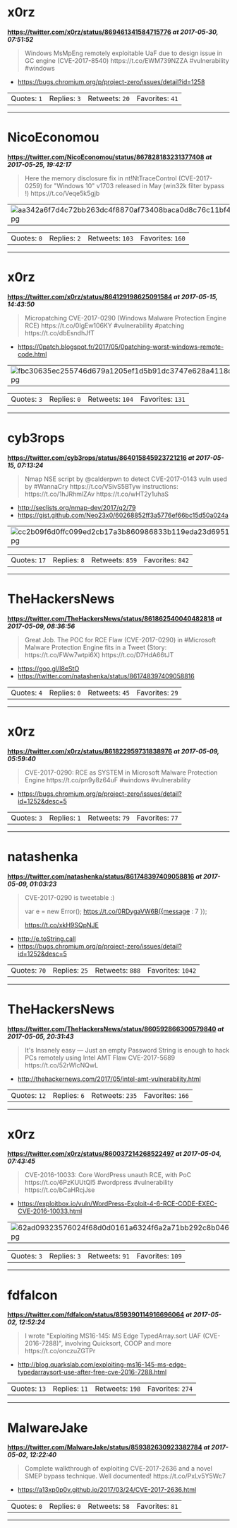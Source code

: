 # x0rz
**https://twitter.com/x0rz/status/869461341584715776 _at 2017-05-30, 07:51:52_**
<blockquote>
Windows MsMpEng remotely exploitable UaF due to design issue in GC engine (CVE-2017-8540) https://t.co/EWM739NZZA #vulnerability #windows
</blockquote>

* https://bugs.chromium.org/p/project-zero/issues/detail?id=1258

<table><tr>
<td>Quotes: <code>1</code></td>
<td>Replies: <code>3</code></td>
<td>Retweets: <code>20</code></td>
<td>Favorites: <code>41</code></td>
</tr></table>

---

# NicoEconomou
**https://twitter.com/NicoEconomou/status/867828183231377408 _at 2017-05-25, 19:42:17_**
<blockquote>
Here the memory disclosure fix in nt!NtTraceControl (CVE-2017-0259)
for "Windows 10" v1703 released in May (win32k filter bypass !) https://t.co/Veqe5k5gjb
</blockquote>

<table><tr>
<td><img src="pictures/aa342a6f7d4c72bb263dc4f8870af73408baca0d8c76c11bf4247e64f7ad8c60.jpg" alt="aa342a6f7d4c72bb263dc4f8870af73408baca0d8c76c11bf4247e64f7ad8c60.jpg"></td>
</table></tr>
<table><tr>
<td>Quotes: <code>0</code></td>
<td>Replies: <code>2</code></td>
<td>Retweets: <code>103</code></td>
<td>Favorites: <code>160</code></td>
</tr></table>

---

# x0rz
**https://twitter.com/x0rz/status/864129198625091584 _at 2017-05-15, 14:43:50_**
<blockquote>
Micropatching CVE-2017-0290 (Windows Malware Protection Engine RCE) https://t.co/0IgEw106KY #vulnerability #patching https://t.co/dbEsndhJfT
</blockquote>

* https://0patch.blogspot.fr/2017/05/0patching-worst-windows-remote-code.html

<table><tr>
<td><img src="pictures/fbc30635ec255746d679a1205ef1d5b91dc3747e628a4118d57ef03b78abae0f.jpg" alt="fbc30635ec255746d679a1205ef1d5b91dc3747e628a4118d57ef03b78abae0f.jpg"></td>
</table></tr>
<table><tr>
<td>Quotes: <code>3</code></td>
<td>Replies: <code>0</code></td>
<td>Retweets: <code>104</code></td>
<td>Favorites: <code>131</code></td>
</tr></table>

---

# cyb3rops
**https://twitter.com/cyb3rops/status/864015845923721216 _at 2017-05-15, 07:13:24_**
<blockquote>
Nmap NSE script by @calderpwn to detect CVE-2017-0143 vuln used by #WannaCry 
https://t.co/VSivS5BTyw 
instructions:
https://t.co/1hJRhmlZAv https://t.co/wHT2y1uhaS
</blockquote>

* http://seclists.org/nmap-dev/2017/q2/79
* https://gist.github.com/Neo23x0/60268852ff3a5776ef66bc15d50a024a

<table><tr>
<td><img src="pictures/cc2b09f6d0ffc099ed2cb17a3b860986833b119eda23d6951cbea112e5bc4c72.jpg" alt="cc2b09f6d0ffc099ed2cb17a3b860986833b119eda23d6951cbea112e5bc4c72.jpg"></td>
</table></tr>
<table><tr>
<td>Quotes: <code>17</code></td>
<td>Replies: <code>8</code></td>
<td>Retweets: <code>859</code></td>
<td>Favorites: <code>842</code></td>
</tr></table>

---

# TheHackersNews
**https://twitter.com/TheHackersNews/status/861862540040482818 _at 2017-05-09, 08:36:56_**
<blockquote>
Great Job. The POC for RCE Flaw (CVE-2017-0290) in #Microsoft Malware Protection Engine fits in a Tweet (Story: https://t.co/FWw7wtpi6X) https://t.co/D7HdA66tJT
</blockquote>

* https://goo.gl/I8eStO
* https://twitter.com/natashenka/status/861748397409058816

<table><tr>
<td>Quotes: <code>4</code></td>
<td>Replies: <code>0</code></td>
<td>Retweets: <code>45</code></td>
<td>Favorites: <code>29</code></td>
</tr></table>

---

# x0rz
**https://twitter.com/x0rz/status/861822959731838976 _at 2017-05-09, 05:59:40_**
<blockquote>
CVE-2017-0290: RCE as SYSTEM in Microsoft Malware Protection Engine https://t.co/pn9y8z64uF #windows #vulnerability
</blockquote>

* https://bugs.chromium.org/p/project-zero/issues/detail?id=1252&desc=5

<table><tr>
<td>Quotes: <code>3</code></td>
<td>Replies: <code>1</code></td>
<td>Retweets: <code>79</code></td>
<td>Favorites: <code>77</code></td>
</tr></table>

---

# natashenka
**https://twitter.com/natashenka/status/861748397409058816 _at 2017-05-09, 01:03:23_**
<blockquote>
CVE-2017-0290 is tweetable :)

var e = new Error();
https://t.co/0RDygaVW6B({message : 7 });

https://t.co/xkH9SQpNJE
</blockquote>

* http://e.toString.call
* https://bugs.chromium.org/p/project-zero/issues/detail?id=1252&desc=5

<table><tr>
<td>Quotes: <code>70</code></td>
<td>Replies: <code>25</code></td>
<td>Retweets: <code>888</code></td>
<td>Favorites: <code>1042</code></td>
</tr></table>

---

# TheHackersNews
**https://twitter.com/TheHackersNews/status/860592866300579840 _at 2017-05-05, 20:31:43_**
<blockquote>
It's Insanely easy — Just an empty Password String is enough to hack PCs remotely using Intel AMT Flaw CVE-2017-5689 https://t.co/52rWIcNQwL
</blockquote>

* http://thehackernews.com/2017/05/intel-amt-vulnerability.html

<table><tr>
<td>Quotes: <code>12</code></td>
<td>Replies: <code>6</code></td>
<td>Retweets: <code>235</code></td>
<td>Favorites: <code>166</code></td>
</tr></table>

---

# x0rz
**https://twitter.com/x0rz/status/860037214268522497 _at 2017-05-04, 07:43:45_**
<blockquote>
CVE-2016-10033: Core WordPress unauth RCE, with PoC https://t.co/6PzKUUtQl5 #wordpress #vulnerability https://t.co/bCaHRcjJse
</blockquote>

* https://exploitbox.io/vuln/WordPress-Exploit-4-6-RCE-CODE-EXEC-CVE-2016-10033.html

<table><tr>
<td><img src="pictures/62ad09323576024f68d0d0161a6324f6a2a71bb292c8b046010fd987014f27fe.jpg" alt="62ad09323576024f68d0d0161a6324f6a2a71bb292c8b046010fd987014f27fe.jpg"></td>
</table></tr>
<table><tr>
<td>Quotes: <code>3</code></td>
<td>Replies: <code>3</code></td>
<td>Retweets: <code>91</code></td>
<td>Favorites: <code>109</code></td>
</tr></table>

---

# fdfalcon
**https://twitter.com/fdfalcon/status/859390114916696064 _at 2017-05-02, 12:52:24_**
<blockquote>
I wrote "Exploiting MS16-145: MS Edge TypedArray.sort UAF (CVE-2016-7288)", involving Quicksort, COOP and more https://t.co/onczuZGTPr
</blockquote>

* http://blog.quarkslab.com/exploiting-ms16-145-ms-edge-typedarraysort-use-after-free-cve-2016-7288.html

<table><tr>
<td>Quotes: <code>13</code></td>
<td>Replies: <code>11</code></td>
<td>Retweets: <code>198</code></td>
<td>Favorites: <code>274</code></td>
</tr></table>

---

# MalwareJake
**https://twitter.com/MalwareJake/status/859382630923382784 _at 2017-05-02, 12:22:40_**
<blockquote>
Complete walkthrough of exploiting CVE-2017-2636 and a novel SMEP bypass technique. Well documented! https://t.co/PxLv5Y5Wc7
</blockquote>

* https://a13xp0p0v.github.io/2017/03/24/CVE-2017-2636.html

<table><tr>
<td>Quotes: <code>0</code></td>
<td>Replies: <code>0</code></td>
<td>Retweets: <code>58</code></td>
<td>Favorites: <code>81</code></td>
</tr></table>

---

